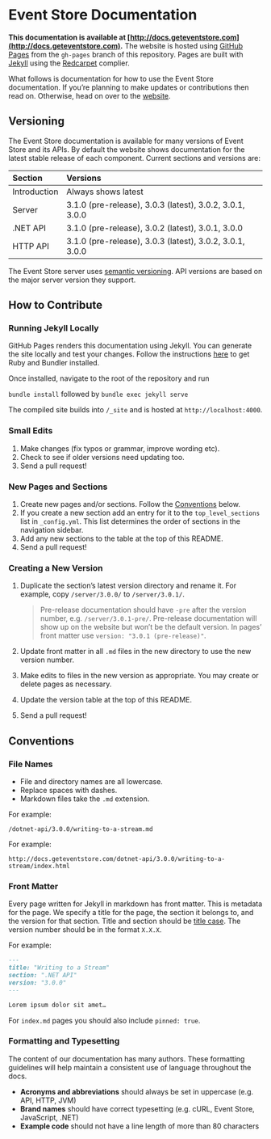 # Event Store Documentation

**This documentation is available at [http://docs.geteventstore.com](http://docs.geteventstore.com).** The website is hosted using [GitHub Pages](https://pages.github.com) from the `gh-pages` branch of this repository. Pages are built with [Jekyll](http://jekyllrb.com) using the [Redcarpet](https://github.com/vmg/redcarpet) complier.

What follows is documentation for how to use the Event Store documentation. If you’re planning to make updates or contributions then read on. Otherwise, head on over to the [website](http://docs.geteventstore.com).

## Versioning

The Event Store documentation is available for many versions of Event Store and its APIs. By default the website shows documentation for the latest stable release of each component. Current sections and versions are:

| Section      | Versions                                                 |
| :----------- | :------------------------------------------------------- |
| Introduction | Always shows latest                                      |
| Server       | 3.1.0 (pre-release), 3.0.3 (latest), 3.0.2, 3.0.1, 3.0.0 |
| .NET API     | 3.1.0 (pre-release), 3.0.2 (latest), 3.0.1, 3.0.0        |
| HTTP API     | 3.1.0 (pre-release), 3.0.3 (latest), 3.0.2, 3.0.1, 3.0.0 |

The Event Store server uses [semantic versioning](http://semver.org). API versions are based on the major server version they support.

## How to Contribute

### Running Jekyll Locally

GitHub Pages renders this documentation using Jekyll. You can generate the site locally and test your changes. Follow the instructions [here](https://help.github.com/articles/using-jekyll-with-pages/#installing-jekyll) to get Ruby and Bundler installed.

Once installed, navigate to the root of the repository and run 

`bundle install` 
followed by
`bundle exec jekyll serve`

The compiled site builds into `/_site` and is hosted at `http://localhost:4000`.

### Small Edits

1. Make changes (fix typos or grammar, improve wording etc).
2. Check to see if older versions need updating too.
3. Send a pull request!

### New Pages and Sections

1. Create new pages and/or sections. Follow the [Conventions](#conventions) below.
2. If you create a new section add an entry for it to the `top_level_sections` list in `_config.yml`. This list determines the order of sections in the navigation sidebar.
3. Add any new sections to the table at the top of this README.
4. Send a pull request!

### Creating a New Version

1. Duplicate the section’s latest version directory and rename it. For example, copy `/server/3.0.0/` to `/server/3.0.1/`.

   > Pre-release documentation should have `-pre` after the version number, e.g. `/server/3.0.1-pre/`. Pre-release documentation will show up on the website but won’t be the default version. In pages’ front matter use `version: "3.0.1 (pre-release)"`.
2. Update front matter in all `.md` files in the new directory to use the new version number.
3. Make edits to files in the new version as appropriate. You may create or delete pages as necessary.
4. Update the version table at the top of this README.
5. Send a pull request!

## Conventions

### File Names

- File and directory names are all lowercase.
- Replace spaces with dashes.
- Markdown files take the `.md` extension.

For example:

```
/dotnet-api/3.0.0/writing-to-a-stream.md
```

For example:

```
http://docs.geteventstore.com/dotnet-api/3.0.0/writing-to-a-stream/index.html
```

### Front Matter

Every page written for Jekyll in markdown has front matter. This is metadata for the page. We specify a title for the page, the section it belongs to, and the version for that section. Title and section should be [title case](http://en.wiktionary.org/wiki/title_case). The version number should be in the format `X.X.X`.

For example:
```markdown
---
title: "Writing to a Stream"
section: ".NET API"
version: "3.0.0"
---

Lorem ipsum dolor sit amet…
```

For `index.md` pages you should also include `pinned: true`.

### Formatting and Typesetting

The content of our documentation has many authors. These formatting guidelines will help maintain a consistent use of language throughout the docs.

- **Acronyms and abbreviations** should always be set in uppercase (e.g. API, HTTP, JVM)
- **Brand names** should have correct typesetting (e.g. cURL, Event Store, JavaScript, .NET)
- **Example code** should not have a line length of more than 80 characters
